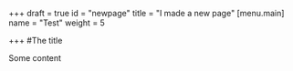+++
draft = true
id = "newpage"
title = "I made a new page"
[menu.main]
name = "Test"
weight = 5

+++
\#The title

Some content
